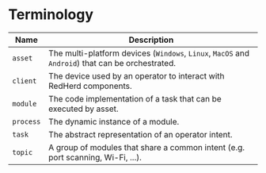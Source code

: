 # Terminology

| Name | Description |
| --- | --- |
| `asset` | The multi-platform devices (`Windows`, `Linux`, `MacOS` and `Android`) that can be orchestrated. |
| `client` | The device used by an operator to interact with RedHerd components. |
| `module` | The code implementation of a task that can be executed by asset. |
| `process` | The dynamic instance of a module. |
| `task` | The abstract representation of an operator intent. |
| `topic` | A group of modules that share a common intent (e.g. port scanning, Wi-Fi, ...). |

